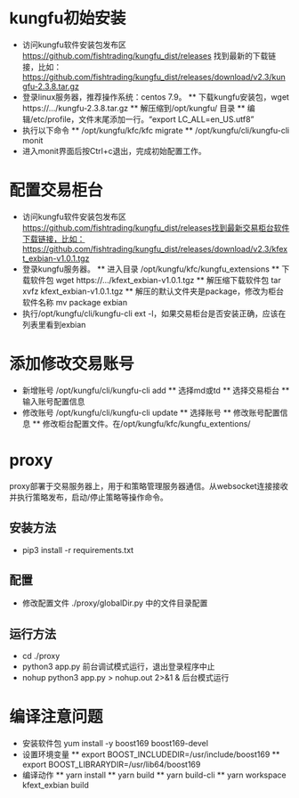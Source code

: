 # kungfu初始安装
* 访问kungfu软件安装包发布区 https://github.com/fishtrading/kungfu_dist/releases   找到最新的下载链接，比如：https://github.com/fishtrading/kungfu_dist/releases/download/v2.3/kungfu-2.3.8.tar.gz
* 登录linux服务器，推荐操作系统：centos 7.9。
** 下载kungfu安装包，wget https://.../kungfu-2.3.8.tar.gz
** 解压缩到/opt/kungfu/ 目录
** 编辑/etc/profile，文件末尾添加一行。“export LC_ALL=en_US.utf8”
* 执行以下命令
** /opt/kungfu/kfc/kfc migrate
** /opt/kungfu/cli/kungfu-cli monit
* 进入monit界面后按Ctrl+c退出，完成初始配置工作。

# 配置交易柜台
* 访问kungfu软件安装包发布区 https://github.com/fishtrading/kungfu_dist/releases找到最新交易柜台软件下载链接，比如：https://github.com/fishtrading/kungfu_dist/releases/download/v2.3/kfext_exbian-v1.0.1.tgz
* 登录kungfu服务器。
** 进入目录 /opt/kungfu/kfc/kungfu_extensions
** 下载软件包 wget https://.../kfext_exbian-v1.0.1.tgz
** 解压缩下载软件包 tar xvfz kfext_exbian-v1.0.1.tgz
** 解压的默认文件夹是package，修改为柜台软件名称 mv package exbian
* 执行/opt/kungfu/cli/kungfu-cli ext -l，如果交易柜台是否安装正确，应该在列表里看到exbian

# 添加修改交易账号
* 新增账号 /opt/kungfu/cli/kungfu-cli add
** 选择md或td
** 选择交易柜台
** 输入账号配置信息
* 修改账号 /opt/kungfu/cli/kungfu-cli update
** 选择账号
** 修改账号配置信息
** 修改柜台配置文件。在/opt/kungfu/kfc/kungfu_extentions/

# proxy
proxy部署于交易服务器上，用于和策略管理服务器通信。从websocket连接接收并执行策略发布，启动/停止策略等操作命令。

## 安装方法
* pip3 install -r requirements.txt

## 配置
* 修改配置文件 ./proxy/globalDir.py 中的文件目录配置

## 运行方法
* cd ./proxy
* python3 app.py 前台调试模式运行，退出登录程序中止
* nohup python3 app.py > nohup.out 2>&1 & 后台模式运行

# 编译注意问题
* 安装软件包 yum install -y boost169 boost169-devel
* 设置环境变量
** export BOOST_INCLUDEDIR=/usr/include/boost169
** export BOOST_LIBRARYDIR=/usr/lib64/boost169
* 编译动作
** yarn install
** yarn build
** yarn build-cli
** yarn workspace kfext_exbian build
